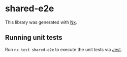 # shared-e2e

This library was generated with [Nx](https://nx.dev).

## Running unit tests

Run `nx test shared-e2e` to execute the unit tests via [Jest](https://jestjs.io).
